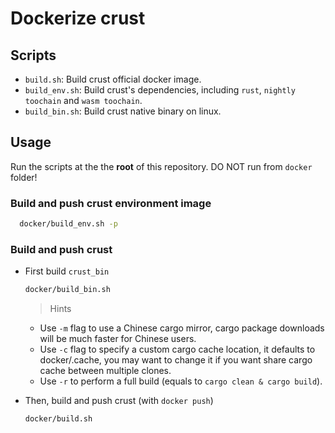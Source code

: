 # Dockerize crust

## Scripts

- `build.sh`: Build crust official docker image.
- `build_env.sh`: Build crust's dependencies, including `rust`, `nightly toochain` and `wasm toochain`.
- `build_bin.sh`: Build crust native binary on linux.

## Usage

Run the scripts at the the ****root**** of this repository. DO NOT run from `docker` folder!

### Build and push crust environment image

```bash
  docker/build_env.sh -p
```

### Build and push crust

- First build `crust_bin`

    ```bash
    docker/build_bin.sh
    ```

    > Hints
      
  - Use `-m` flag to use a Chinese cargo mirror, cargo package downloads will be much faster for Chinese users.
  - Use `-c` flag to specify a custom cargo cache location,
        it defaults to docker/.cache, you may want to change it if you want share cargo cache between multiple clones.
  - Use `-r` to perform a full build (equals to `cargo clean & cargo build`).

- Then, build and push crust (with `docker push`)

    ```bash
    docker/build.sh
    ```
